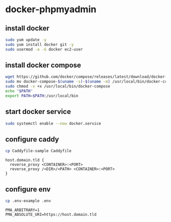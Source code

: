 # docker-phpmyadmin

## install docker
```bash
sudo yum update -y
sudo yum install docker git -y
sudo usermod -a -G docker ec2-user
```


## install docker compose
```bash
wget https://github.com/docker/compose/releases/latest/download/docker-compose-$(uname -s)-$(uname -m) 
sudo mv docker-compose-$(uname -s)-$(uname -m) /usr/local/bin/docker-compose
sudo chmod -v +x /usr/local/bin/docker-compose
echo "$PATH"
export PATH=$PATH:/usr/local/bin
```

## start docker service
```bash
sudo systemctl enable --now docker.service
```

## configure caddy
```bash
cp Caddyfile-sample Caddyfile
```

```
host.domain.tld {
  reverse_proxy <CONTAINER>:<PORT>
  reverse_proxy /<DIR>/<PATH> <CONTAINER>:<PORT>
}
```

## configure env
```bash
cp .env-example .env
```

```
PMA_ARBITRARY=1
PMA_ABSOLUTE_URI=https://host.domain.tld
```

